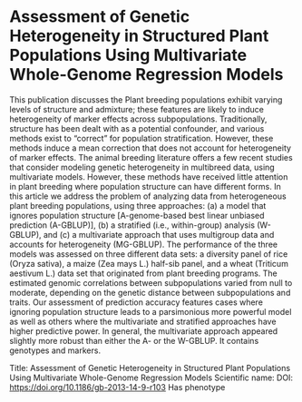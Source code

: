 # Assessment of Genetic Heterogeneity in Structured Plant Populations Using Multivariate Whole-Genome Regression Models

This publication discusses the Plant breeding populations exhibit varying levels of structure and admixture; these features are likely to induce heterogeneity of marker effects across subpopulations. Traditionally, structure has been dealt with as a potential confounder, and various methods exist to “correct” for population stratification. However, these methods induce a mean correction that does not account for heterogeneity of marker effects. The animal breeding literature offers a few recent studies that consider modeling genetic heterogeneity in multibreed data, using multivariate models. However, these methods have received little attention in plant breeding where population structure can have different forms. In this article we address the problem of analyzing data from heterogeneous plant breeding populations, using three approaches: (a) a model that ignores population structure [A-genome-based best linear unbiased prediction (A-GBLUP)], (b) a stratified (i.e., within-group) analysis (W-GBLUP), and (c) a multivariate approach that uses multigroup data and accounts for heterogeneity (MG-GBLUP). The performance of the three models was assessed on three different data sets: a diversity panel of rice (Oryza sativa), a maize (Zea mays L.) half-sib panel, and a wheat (Triticum aestivum L.) data set that originated from plant breeding programs. The estimated genomic correlations between subpopulations varied from null to moderate, depending on the genetic distance between subpopulations and traits. Our assessment of prediction accuracy features cases where ignoring population structure leads to a parsimonious more powerful model as well as others where the multivariate and stratified approaches have higher predictive power. In general, the multivariate approach appeared slightly more robust than either the A- or the W-GBLUP.
It contains  genotypes and  markers.

Title: Assessment of Genetic Heterogeneity in Structured Plant Populations Using Multivariate Whole-Genome Regression Models
Scientific name: 
DOI: https://doi.org/10.1186/gb-2013-14-9-r103
Has phenotype 

